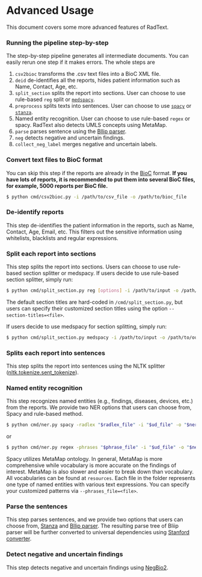# Advanced Usage

This document covers some more advanced features of RadText.

### Running the pipeline step-by-step

The step-by-step pipeline generates all intermediate documents. You can easily rerun one step if it makes errors. The whole steps are

1. `csv2bioc` transforms the .csv text files into a BioC XML file.
2. `deid` de-identifies all the reports, hides patient information such as Name, Contact, Age, etc.
3. `split_section` splits the report into sections. User can choose to use rule-based `reg` split or [`medspacy`](https://spacy.io/universe/project/medspacy).
4. `preprocess` splits texts into sentences. User can choose to use [`spacy`](https://spacy.io/) or [`stanza`](https://stanfordnlp.github.io/stanza/).
5. Named entity recognition. User can choose to use rule-based `regex` or spacy. RadText also detects UMLS concepts using MetaMap. 
6. `parse` parses sentence using the [Bllip parser](https://github.com/BLLIP/bllip-parser).
7. `neg` detects negative and uncertain findings.
8. `collect_neg_label` merges negative and uncertain labels.


### Convert text files to BioC format

You can skip this step if the reports are already in the [BioC]( http://bioc.sourceforge.net/) format.
**If you have lots of reports, it is recommended to put them into several BioC files, for example, 5000 reports per BioC file.**

```bash
$ python cmd/csv2bioc.py -i /path/to/csv_file -o /path/to/bioc_file
```
### De-identify reports

This step de-identifies the patient information in the reports, such as Name, Contact, Age, Email, etc. This filters out the sensitive information using whitelists, blacklists and regular expressions.

### Split each report into sections

This step splits the report into sections. Users can choose to use rule-based section splitter or medspacy. If users decide to use rule-based section splitter, simply run:

```bash
$ python cmd/split_section.py reg [options] -i /path/to/input -o /path/to/output
```

The default section titles are hard-coded in `/cmd/split_section.py`, but users can specify their customized section titles using the option `--section-titles=<file>`.

If users decide to use medspacy for section splitting, simply run:

```bash
$ python cmd/split_section.py medspacy -i /path/to/input -o /path/to/output
```

### Splits each report into sentences

This step splits the report into sentences using the NLTK splitter
([nltk.tokenize.sent_tokenize](https://www.nltk.org/api/nltk.tokenize.html)).

### Named entity recognition

This step recognizes named entities (e.g., findings, diseases, devices, etc.) from the reports. We provide two NER options that users can choose from, Spacy and rule-based method.

```bash
$ python cmd/ner.py spacy -radlex "$radlex_file" -i "$ud_file" -o "$ner_file" 

```

or 

```bash
$ python cmd/ner.py regex -phrases "$phrase_file" -i "$ud_file" -o "$ner_file" 
```

Spacy utilizes MetaMap ontology. In general, MetaMap is more comprehensive while vocabulary is more accurate on the findings of interest. MetaMap is also slower and easier to break down than vocabulary. All vocabularies can be found at `resources`. Each file in the folder represents one type of named entities with various text expressions. You can specify your customized patterns via `--phrases_file=<file>`.

### Parse the sentences

This step parses sentences, and we provide two options that users can choose from, [Stanza](https://stanfordnlp.github.io/stanza/) and [Bllip parser](https://github.com/BLLIP/bllip-parser). The resulting parse tree of Bliip parser will be further converted to universal dependencies using [Stanford converter](https://github.com/dmcc/PyStanfordDependencies).

### Detect negative and uncertain findings

This step detects negative and uncertain findings using [NegBio2](https://github.com/bionlplab/negbio2).
